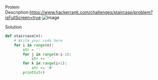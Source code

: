 Prolem Description:https://www.hackerrank.com/challenges/staircase/problem?isFullScreen=true
![image](https://user-images.githubusercontent.com/11685096/149459236-5219392c-5885-4e08-b222-8cfcae4971fa.png)

Solution
```python
def staircase(n):
    # Write your code here
    for i in range(n):
        str = ''
        for j in range(n-i-1):
            str += ' '
        for k in range(i+1):
            str += '#'
        print(str)
```
